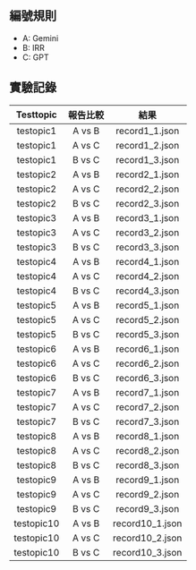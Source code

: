 ## 編號規則
- A: Gemini
- B: IRR
- C: GPT

## 實驗記錄
| Testtopic | 報告比較 | 結果 |
| :-------: | :------: | :--: |
| testopic1 | A vs B | record1_1.json |
| testopic1 | A vs C | record1_2.json |
| testopic1 | B vs C | record1_3.json |
| testopic2 | A vs B | record2_1.json |
| testopic2 | A vs C | record2_2.json |
| testopic2 | B vs C | record2_3.json |
| testopic3 | A vs B | record3_1.json |
| testopic3 | A vs C | record3_2.json |
| testopic3 | B vs C | record3_3.json |
| testopic4 | A vs B | record4_1.json |
| testopic4 | A vs C | record4_2.json |
| testopic4 | B vs C | record4_3.json |
| testopic5 | A vs B | record5_1.json |
| testopic5 | A vs C | record5_2.json |
| testopic5 | B vs C | record5_3.json |
| testopic6 | A vs B | record6_1.json |
| testopic6 | A vs C | record6_2.json |
| testopic6 | B vs C | record6_3.json |
| testopic7 | A vs B | record7_1.json |
| testopic7 | A vs C | record7_2.json |
| testopic7 | B vs C | record7_3.json |
| testopic8 | A vs B | record8_1.json |
| testopic8 | A vs C | record8_2.json |
| testopic8 | B vs C | record8_3.json |
| testopic9 | A vs B | record9_1.json |
| testopic9 | A vs C | record9_2.json |
| testopic9 | B vs C | record9_3.json |
| testopic10 | A vs B | record10_1.json |
| testopic10 | A vs C | record10_2.json |
| testopic10 | B vs C | record10_3.json |

